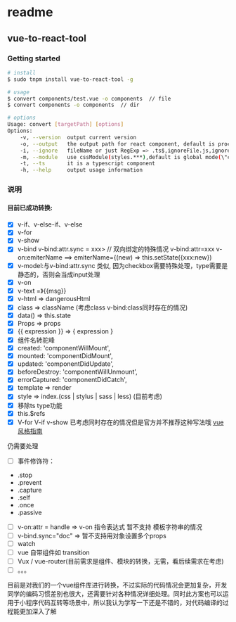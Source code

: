 # readme

## vue-to-react-tool

### Getting started

```bash
# install
$ sudo tnpm install vue-to-react-tool -g

# usage
$ convert components/test.vue -o components  // file
$ convert components -o components  // dir

# options
Usage: convert [targetPath] [options]
Options:
	-v, --version  output current version
	-o, --output   the output path for react component, default is process.cwd()/react__from__vue
	-i, --ignore   fileName or just RegExp => .ts$,ignoreFile.js,ignoreDir  default: node_modules
	-m, --module   use cssModule(styles.***),default is global mode(\"class-name\")
	-t, --ts       it is a typescript component
	-h, --help     output usage information
```

### 说明
#### 目前已成功转换:

- [x] v-if、v-else-if、v-else
- [x] v-for
- [x] v-show
- [x] v-bind
v-bind:attr.sync = xxx>  // 双向绑定的特殊情况
	v-bind:attr=xxx
	v-on:emiterName  ==> emiterName={(new) => this.setState({xxx:new})
- [x] v-model:与v-bind:attr.sync 类似, 因为checkbox需要特殊处理，type需要是静态的，否则会当成input处理
- [x] v-on
- [x] v-text <span v-text="msg"></span> =》<span>{{msg}}</span>
- [x] v-html => dangerousHtml
- [x] class => className (考虑class   v-bind:class同时存在的情况)
- [x] data() => this.state
- [x] Props => props
- [x] {{ expression }} =>  { expression } 
- [x]  组件名转驼峰
- [x]   created: 'componentWillMount',
- [x]   mounted: 'componentDidMount',
- [x]   updated: 'componentDidUpdate',
- [x]   beforeDestroy: 'componentWillUnmount',
- [x]   errorCaptured: 'componentDidCatch',
- [x]   template =>  render
- [x]   style => index.(css | stylus | sass | less) (目前考虑)
- [x]  移除ts type功能
- [x] this.$refs
- [x] V-for V-if v-show 已考虑同时存在的情况但是官方并不推荐这种写法哦 [vue风格指南][1]

仍需要处理
- [ ] 事件修饰符：
 * .stop
 * .prevent
 * .capture
 * .self
 * .once
 * .passive
- [ ] v-on:attr = handle  => v-on 指令表达式 暂不支持 模板字符串的情况
- [ ] v-bind.sync="doc" => 暂不支持用对象设置多个props
- [ ] watch
- [ ] vue 自带组件如 transition
- [ ] Vux / vue-router(目前需求是组件、模块的转换，无需，看后续需求在考虑)
- [ ] 。。。

目前是对我们的一个vue组件库进行转换，不过实际的代码情况会更加复杂，开发同学的编码习惯差别也很大，还需要针对各种情况详细处理。同时此方案也可以运用于小程序代码互转等场景中，所以我认为学写一下还是不错的，对代码编译的过程能更加深入了解


[1]: https://cn.vuejs.org/v2/style-guide/
